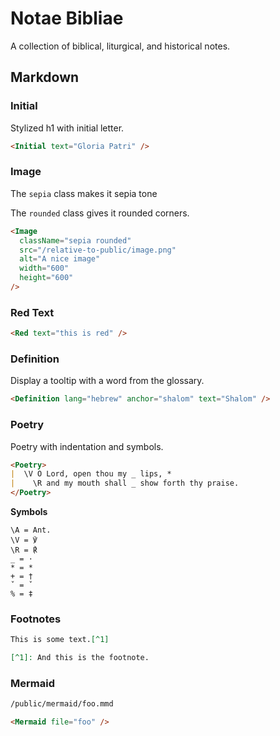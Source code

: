 # Notae Bibliae

A collection of biblical, liturgical, and historical notes.

## Markdown

### Initial

Stylized h1 with initial letter.

```md
<Initial text="Gloria Patri" />
```

### Image

The `sepia` class makes it sepia tone

The `rounded` class gives it rounded corners.

```md
<Image
  className="sepia rounded"
  src="/relative-to-public/image.png"
  alt="A nice image"
  width="600"
  height="600"
/>
```

### Red Text

```md
<Red text="this is red" />
```

### Definition

Display a tooltip with a word from the glossary.

```md
<Definition lang="hebrew" anchor="shalom" text="Shalom" />
```

### Poetry

Poetry with indentation and symbols.

```md
<Poetry>
|  \V O Lord, open thou my _ lips, *
|    \R and my mouth shall _ show forth thy praise.
</Poetry>
```

**Symbols**

```
\A = Ant.
\V = ℣
\R = ℟
_ = ·
* = *
+ = †
ˇ = ˇ
% = ‡
```

### Footnotes

```md
This is some text.[^1]

[^1]: And this is the footnote.
```

### Mermaid

```md
/public/mermaid/foo.mmd

<Mermaid file="foo" />
```

